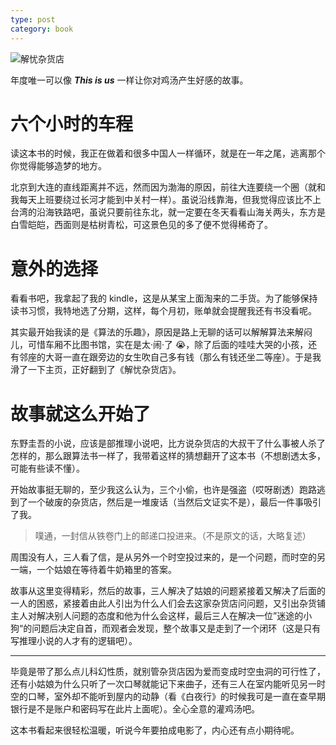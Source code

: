 ```yaml
---
type: post
category: book
---
```


![解忧杂货店](https://img1.doubanio.com/lpic/s27284878.jpg)

年度唯一可以像 **_This is us_** 一样让你对鸡汤产生好感的故事。

# 六个小时的车程

读这本书的时候，我正在做着和很多中国人一样循环，就是在一年之尾，逃离那个你觉得能够造梦的地方。

北京到大连的直线距离并不远，然而因为渤海的原因，前往大连要绕一个圈（就和我每天上班要绕过长河才能到中关村一样）。虽说沿线靠海，但我觉得应该比不上台湾的沿海铁路吧，虽说只要前往东北，就一定要在冬天看看山海关两头，东方是白雪皑皑，西面则是枯树青松，可这景色见的多了便不觉得稀奇了。

# 意外的选择

看看书吧，我拿起了我的 kindle，这是从某宝上面淘来的二手货。为了能够保持读书习惯，我特地选了分期，这样，每个月初，账单就会提醒我还有书没看呢。

其实最开始我读的是《算法的乐趣》，原因是路上无聊的话可以解解算法来解闷儿，可惜车厢不比图书馆，实在是太·闹·了 😭，除了后面的哇哇大哭的小孩，还有邻座的大哥一直在跟旁边的女生吹自己多有钱（那么有钱还坐二等座）。于是我滑了一下主页，正好翻到了《解忧杂货店》。

# 故事就这么开始了

东野圭吾的小说，应该是部推理小说吧，比方说杂货店的大叔干了什么事被人杀了怎样的，那么跟算法书一样了，我带着这样的猜想翻开了这本书（不想剧透太多，可能有些读不懂）。

开始故事挺无聊的，至少我这么认为，三个小偷，也许是强盗（哎呀剧透）跑路逃到了一个破废的杂货店，然后是一堆废话（当然后文证实不是），最后一件事吸引了我。

> 噗通，一封信从铁卷门上的邮递口投进来。（不是原文的话，大略复述）

周围没有人，三人看了信，是从另外一个时空投过来的，是一个问题，而时空的另一端，一个姑娘在等待着牛奶箱里的答案。

故事从这里变得精彩，然后的故事，三人解决了姑娘的问题紧接着又解决了后面的一人的困惑，紧接着由此人引出为什么人们会去这家杂货店问问题，又引出杂货铺主人对解决别人问题的态度和他为什么会这样，最后三人在解决一位”迷途的小狗“的问题后决定自首，而观者会发现，整个故事又是走到了一个闭环（这是只有写推理小说的人才有的逻辑吧）。

---

毕竟是带了那么点儿科幻性质，就别管杂货店因为爱而变成时空虫洞的可行性了，还有小姑娘为什么只听了一次口琴就能记下来曲子，还有三人在室内能听见另一时空的口琴，室外却不能听到屋内的动静（看《白夜行》的时候我可是一直在查早期银行是不是账户和密码写在此片上面呢）。全心全意的灌鸡汤吧。

这本书看起来很轻松温暖，听说今年要拍成电影了，内心还有点小期待呢。

